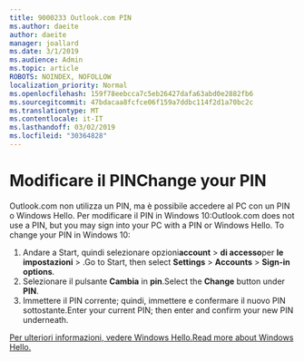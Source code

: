 ```yaml
---
title: 9000233 Outlook.com PIN
ms.author: daeite
author: daeite
manager: joallard
ms.date: 3/1/2019
ms.audience: Admin
ms.topic: article
ROBOTS: NOINDEX, NOFOLLOW
localization_priority: Normal
ms.openlocfilehash: 159f78eebcca7c5eb26427dafa63abd0e2882fb6
ms.sourcegitcommit: 47bdacaa8fcfce06f159a7ddbc114f2d1a70bc2c
ms.translationtype: MT
ms.contentlocale: it-IT
ms.lasthandoff: 03/02/2019
ms.locfileid: "30364828"
---
```

# <a name="change-your-pin"></a><span data-ttu-id="578a6-102">Modificare il PIN</span><span class="sxs-lookup"><span data-stu-id="578a6-102">Change your PIN</span></span>

<span data-ttu-id="578a6-p101">Outlook.com non utilizza un PIN, ma è possibile accedere al PC con un PIN o Windows Hello. Per modificare il PIN in Windows 10:</span><span class="sxs-lookup"><span data-stu-id="578a6-p101">Outlook.com does not use a PIN, but you may sign into your PC with a PIN or Windows Hello. To change your PIN in Windows 10:</span></span>

1. <span data-ttu-id="578a6-105">Andare a Start, quindi selezionare opzioni**account** > **di accesso**per **le impostazioni** > .</span><span class="sxs-lookup"><span data-stu-id="578a6-105">Go to Start, then select **Settings** > **Accounts** > **Sign-in options**.</span></span>
2. <span data-ttu-id="578a6-106">Selezionare il pulsante **Cambia** in **pin**.</span><span class="sxs-lookup"><span data-stu-id="578a6-106">Select the **Change** button under **PIN**.</span></span>
3. <span data-ttu-id="578a6-107">Immettere il PIN corrente; quindi, immettere e confermare il nuovo PIN sottostante.</span><span class="sxs-lookup"><span data-stu-id="578a6-107">Enter your current PIN; then enter and confirm your new PIN underneath.</span></span>

[<span data-ttu-id="578a6-108">Per ulteriori informazioni, vedere Windows Hello.</span><span class="sxs-lookup"><span data-stu-id="578a6-108">Read more about Windows Hello.</span></span>](https://support.microsoft.com/help/17215/)